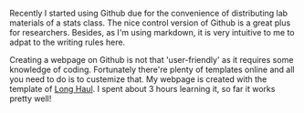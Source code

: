 Recently I started using Github due for the convenience of distributing lab materials of a stats class.
The nice control version of Github is a great plus for researchers. Besides, as I'm using markdown, it is very intuitive to me to adpat to 
the writing rules here. 

Creating a webpage on Github is not that 'user-friendly' as it requires some knowledge of coding. Fortunately there're plenty of templates online and 
all you need to do is to custemize that. My webpage is created with the template of [Long Haul](https://github.com/brianmaierjr/long-haul). I spent about 
3 hours learning it, so far it works pretty well!


